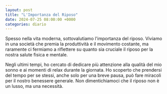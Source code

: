 ```yaml
---
layout: post
title: "L'Importanza del Riposo"
date: 2024-07-25 08:00:00 +0000
categories: diario
---
```


Spesso nella vita moderna, sottovalutiamo l'importanza del riposo. Viviamo in una società che premia la produttività e il movimento costante, ma raramente ci fermiamo a riflettere su quanto sia cruciale il riposo per la nostra salute fisica e mentale.

Negli ultimi tempi, ho cercato di dedicare più attenzione alla qualità del mio sonno e ai momenti di relax durante la giornata. Ho scoperto che prendersi del tempo per se stessi, anche solo per una breve pausa, può fare miracoli per il nostro benessere generale. Non dimentichiamoci che il riposo non è un lusso, ma una necessità.
